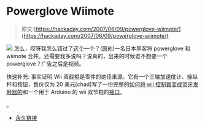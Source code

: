 # Powerglove Wiimote

> 原文:[https://hackaday.com/2007/06/09/powerglove-wiimote/](https://hackaday.com/2007/06/09/powerglove-wiimote/)

![](../Images/807ae07c2e4959c83110ab010f338530.png)
怎么，哎呀我怎么错过了[这个](http://translate.google.com/translate?u=http%3A%2F%2Fsygg.web.infoseek.co.jp%2Fneta%2F061206.html&langpair=ja%7Cen&hl=en&safe=off&ie=UTF-8&oe=UTF-8&prev=%2Flanguage_tools)一个？([原创](http://sygg.web.infoseek.co.jp/neta/061206.html))一名日本黑客将 powerglove 和 wiimote 合并。还需要我多说吗？说真的，出来的时候谁不想要一个 powerglove？广告之后是视频。

快速补充:
事实证明 Wii 双截棍是零件的绝佳来源。它有一个三轴加速度计、操纵杆和按钮，售价仅为 20 美元[chad]写了一份完整的[如何将 wii 控制器变成蓝牙发射器的](http://www.windmeadow.com/node/37)和一个用于 Arduino 的 wii 双节棍的[接口](http://www.windmeadow.com/node/42)。

。

*   [永久链接](http://translate.google.com/translate?u=http%3A%2F%2Fsygg.web.infoseek.co.jp%2Fneta%2F061206.html&langpair=ja%7Cen&hl=en&safe=off&ie=UTF-8&oe=UTF-8&prev=%2Flanguage_tools)